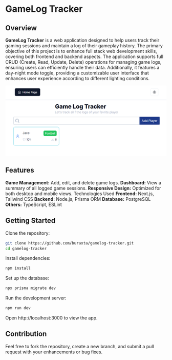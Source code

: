 # GameLog Tracker
## Overview
<b>GameLog Tracker</b> is a web application designed to help users track their gaming sessions and maintain a log of their gameplay history. The primary objective of this project is to enhance full stack web development skills, covering both frontend and backend aspects. The application supports full CRUD (Create, Read, Update, Delete) operations for managing game logs, ensuring users can efficiently handle their data. Additionally, it features a day-night mode toggle, providing a customizable user interface that enhances user experience according to different lighting conditions.


<img src="/public/game-tracker.png" />

## Features
<b>Game Management:</b> Add, edit, and delete game logs.
<b>Dashboard:</b> View a summary of all logged game sessions.
<b>Responsive Design:</b> Optimized for both desktop and mobile views.
Technologies Used
<b>Frontend:</b> Next.js, Tailwind CSS
<b>Backend:</b> Node.js, Prisma ORM
<b>Database:</b> PostgreSQL
<b>Others:</b> TypeScript, ESLint
## Getting Started
Clone the repository:

```bash
git clone https://github.com/buraxta/gamelog-tracker.git
cd gamelog-tracker
```
Install dependencies:
```bash
npm install
```

Set up the database:
```bash
npx prisma migrate dev
```

Run the development server:
```bash
npm run dev
```

Open http://localhost:3000 to view the app.

## Contribution
Feel free to fork the repository, create a new branch, and submit a pull request with your enhancements or bug fixes.

